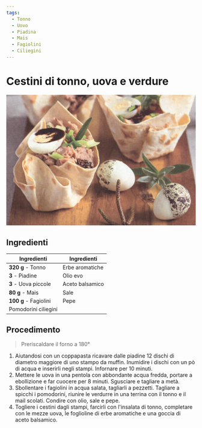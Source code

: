 ```yaml
---
tags:
  - Tonno
  - Uovo
  - Piadina
  - Mais
  - Fagiolini
  - Ciliegini
---
```

# Cestini di tonno, uova e verdure

![](../../img/Cestini-di-tonno-uova-e-verdure.webp)

## Ingredienti

| Ingredienti                  | Ingredienti             |
| ---------------------------- | ----------------------- |
| **320 g** - Tonno | Erbe aromatiche |
| **3** - Piadine | Olio evo |
| **3** - Uova piccole | Aceto balsamico |
| **80 g** - Mais | Sale |
| **100 g** - Fagiolini | Pepe |
| Pomodorini ciliegini |  |

## Procedimento

> Preriscaldare il forno a 180°

1. Aiutandosi con un coppapasta ricavare dalle piadine 12 dischi di diametro maggiore di uno stampo da muffin. Inumidire i dischi con un pò di acqua e inserirli negli stampi. Infornare per 10 minuti.
1. Mettere le uova in una pentola con abbondante acqua fredda, portare a ebollizione e far cuocere per 8 minuti. Sgusciare e tagliare a metà.
1. Sbollentare i fagiolini in acqua salata, tagliarli a pezzetti. Tagliare a spicchi i pomodorini, riunire le verdurre in una terrina con il tonno e il mail scolati. Condire con olio, sale e pepe.
1. Togliere i cestini dagli stampi, farcirli con l'insalata di tonno, completare con le mezze uova, le foglioline di erbe aromatiche e una goccia di aceto balsamico.
